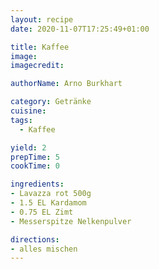 ```yaml
---
layout: recipe
date: 2020-11-07T17:25:49+01:00

title: Kaffee
image: 
imagecredit: 

authorName: Arno Burkhart

category: Getränke
cuisine: 
tags: 
  - Kaffee

yield: 2
prepTime: 5
cookTime: 0

ingredients:
- Lavazza rot 500g
- 1.5 EL Kardamom
- 0.75 EL Zimt
- Messerspitze Nelkenpulver

directions:
- alles mischen
---
```

